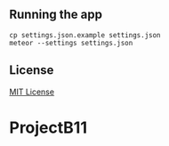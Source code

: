 

## Running the app

```
cp settings.json.example settings.json
meteor --settings settings.json
```
## License
[MIT License](https://github.com/meteoric/meteorhunt/blob/master/LICENSE)
# ProjectB11
